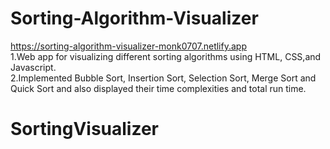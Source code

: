 # Sorting-Algorithm-Visualizer
https://sorting-algorithm-visualizer-monk0707.netlify.app
<br />
1.Web app for visualizing different sorting algorithms using HTML, CSS,and Javascript.<br />
2.Implemented Bubble Sort, Insertion Sort, Selection Sort, Merge Sort and Quick Sort and also displayed their time complexities and total run time.
# SortingVisualizer
